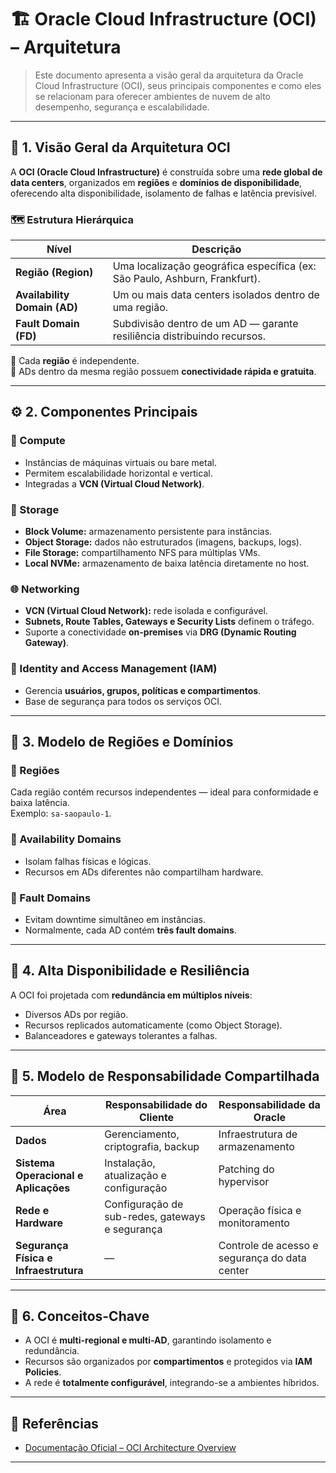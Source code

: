 # 🏗️ Oracle Cloud Infrastructure (OCI) – Arquitetura

> Este documento apresenta a visão geral da arquitetura da Oracle Cloud Infrastructure (OCI), seus principais componentes e como eles se relacionam para oferecer ambientes de nuvem de alto desempenho, segurança e escalabilidade.

---

## 🧭 1. Visão Geral da Arquitetura OCI

A **OCI (Oracle Cloud Infrastructure)** é construída sobre uma **rede global de data centers**, organizados em **regiões** e **domínios de disponibilidade**, oferecendo alta disponibilidade, isolamento de falhas e latência previsível.

### 🗺️ Estrutura Hierárquica

| Nível | Descrição |
|-------|------------|
| **Região (Region)** | Uma localização geográfica específica (ex: São Paulo, Ashburn, Frankfurt). |
| **Availability Domain (AD)** | Um ou mais data centers isolados dentro de uma região. |
| **Fault Domain (FD)** | Subdivisão dentro de um AD — garante resiliência distribuindo recursos. |

🔹 Cada **região** é independente.  
🔹 ADs dentro da mesma região possuem **conectividade rápida e gratuita**.

---

## ⚙️ 2. Componentes Principais

### 🧱 Compute
- Instâncias de máquinas virtuais ou bare metal.
- Permitem escalabilidade horizontal e vertical.
- Integradas a **VCN (Virtual Cloud Network)**.

### 💾 Storage
- **Block Volume:** armazenamento persistente para instâncias.
- **Object Storage:** dados não estruturados (imagens, backups, logs).
- **File Storage:** compartilhamento NFS para múltiplas VMs.
- **Local NVMe:** armazenamento de baixa latência diretamente no host.

### 🌐 Networking
- **VCN (Virtual Cloud Network):** rede isolada e configurável.
- **Subnets, Route Tables, Gateways e Security Lists** definem o tráfego.
- Suporte a conectividade **on-premises** via **DRG (Dynamic Routing Gateway)**.

### 🔐 Identity and Access Management (IAM)
- Gerencia **usuários, grupos, políticas e compartimentos**.
- Base de segurança para todos os serviços OCI.

---

## 🏢 3. Modelo de Regiões e Domínios

### 🔸 Regiões
Cada região contém recursos independentes — ideal para conformidade e baixa latência.  
Exemplo: `sa-saopaulo-1`.

### 🔸 Availability Domains
- Isolam falhas físicas e lógicas.
- Recursos em ADs diferentes não compartilham hardware.

### 🔸 Fault Domains
- Evitam downtime simultâneo em instâncias.
- Normalmente, cada AD contém **três fault domains**.

---

## 🔄 4. Alta Disponibilidade e Resiliência

A OCI foi projetada com **redundância em múltiplos níveis**:
- Diversos ADs por região.
- Recursos replicados automaticamente (como Object Storage).
- Balanceadores e gateways tolerantes a falhas.

---

## 🧩 5. Modelo de Responsabilidade Compartilhada

| Área | Responsabilidade do Cliente | Responsabilidade da Oracle |
|------|-----------------------------|-----------------------------|
| **Dados** | Gerenciamento, criptografia, backup | Infraestrutura de armazenamento |
| **Sistema Operacional e Aplicações** | Instalação, atualização e configuração | Patching do hypervisor |
| **Rede e Hardware** | Configuração de sub-redes, gateways e segurança | Operação física e monitoramento |
| **Segurança Física e Infraestrutura** | — | Controle de acesso e segurança do data center |

---

## 🧠 6. Conceitos-Chave

- A OCI é **multi-regional e multi-AD**, garantindo isolamento e redundância.  
- Recursos são organizados por **compartimentos** e protegidos via **IAM Policies**.  
- A rede é **totalmente configurável**, integrando-se a ambientes híbridos.  

---

## 📘 Referências
- [Documentação Oficial – OCI Architecture Overview](https://docs.oracle.com/en-us/iaas/Content/General/Concepts/regions.htm)
---
